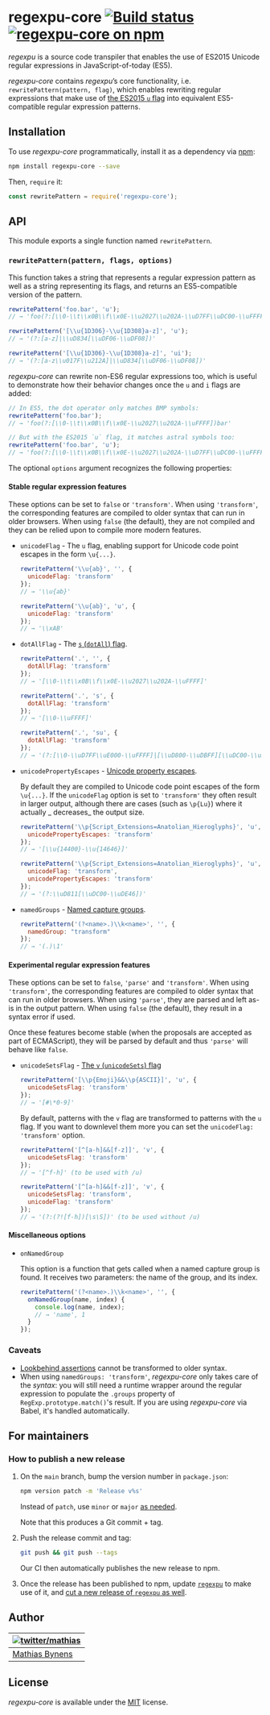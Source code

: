 # regexpu-core [![Build status](https://github.com/mathiasbynens/regexpu-core/workflows/run-checks/badge.svg)](https://github.com/mathiasbynens/regexpu-core/actions?query=workflow%3Arun-checks) [![regexpu-core on npm](https://img.shields.io/npm/v/regexpu-core)](https://www.npmjs.com/package/regexpu-core)

_regexpu_ is a source code transpiler that enables the use of ES2015 Unicode regular expressions in
JavaScript-of-today (ES5).

_regexpu-core_ contains _regexpu_’s core functionality, i.e. `rewritePattern(pattern, flag)`, which enables rewriting
regular expressions that make use of [the ES2015 `u` flag](https://mathiasbynens.be/notes/es6-unicode-regex) into
equivalent ES5-compatible regular expression patterns.

## Installation

To use _regexpu-core_ programmatically, install it as a dependency via [npm](https://www.npmjs.com/):

```bash
npm install regexpu-core --save
```

Then, `require` it:

```js
const rewritePattern = require('regexpu-core');
```

## API

This module exports a single function named `rewritePattern`.

### `rewritePattern(pattern, flags, options)`

This function takes a string that represents a regular expression pattern as well as a string representing its flags,
and returns an ES5-compatible version of the pattern.

```js
rewritePattern('foo.bar', 'u');
// → 'foo(?:[\\0-\\t\\x0B\\f\\x0E-\\u2027\\u202A-\\uD7FF\\uDC00-\\uFFFF]|[\\uD800-\\uDBFF][\\uDC00-\\uDFFF]|[\\uD800-\\uDBFF])bar'

rewritePattern('[\\u{1D306}-\\u{1D308}a-z]', 'u');
// → '(?:[a-z]|\\uD834[\\uDF06-\\uDF08])'

rewritePattern('[\\u{1D306}-\\u{1D308}a-z]', 'ui');
// → '(?:[a-z\\u017F\\u212A]|\\uD834[\\uDF06-\\uDF08])'
```

_regexpu-core_ can rewrite non-ES6 regular expressions too, which is useful to demonstrate how their behavior changes
once the `u` and `i` flags are added:

```js
// In ES5, the dot operator only matches BMP symbols:
rewritePattern('foo.bar');
// → 'foo(?:[\\0-\\t\\x0B\\f\\x0E-\\u2027\\u202A-\\uFFFF])bar'

// But with the ES2015 `u` flag, it matches astral symbols too:
rewritePattern('foo.bar', 'u');
// → 'foo(?:[\\0-\\t\\x0B\\f\\x0E-\\u2027\\u202A-\\uD7FF\\uDC00-\\uFFFF]|[\\uD800-\\uDBFF][\\uDC00-\\uDFFF]|[\\uD800-\\uDBFF])bar'
```

The optional `options` argument recognizes the following properties:

#### Stable regular expression features

These options can be set to `false` or `'transform'`. When using `'transform'`, the corresponding features are compiled
to older syntax that can run in older browsers. When using `false` (the default), they are not compiled and they can be
relied upon to compile more modern features.

- `unicodeFlag` - The `u` flag, enabling support for Unicode code point escapes in the form `\u{...}`.

  ```js
  rewritePattern('\\u{ab}', '', {
    unicodeFlag: 'transform'
  });
  // → '\\u{ab}'

  rewritePattern('\\u{ab}', 'u', {
    unicodeFlag: 'transform'
  });
  // → '\\xAB'
  ```

- `dotAllFlag` - The [`s` (`dotAll`) flag](https://github.com/mathiasbynens/es-regexp-dotall-flag).

  ```js
  rewritePattern('.', '', {
    dotAllFlag: 'transform'
  });
  // → '[\\0-\\t\\x0B\\f\\x0E-\\u2027\\u202A-\\uFFFF]'

  rewritePattern('.', 's', {
    dotAllFlag: 'transform'
  });
  // → '[\\0-\\uFFFF]'

  rewritePattern('.', 'su', {
    dotAllFlag: 'transform'
  });
  // → '(?:[\\0-\\uD7FF\\uE000-\\uFFFF]|[\\uD800-\\uDBFF][\\uDC00-\\uDFFF]|[\\uD800-\\uDBFF](?![\\uDC00-\\uDFFF])|(?:[^\\uD800-\\uDBFF]|^)[\\uDC00-\\uDFFF])'
  ```

- `unicodePropertyEscapes` - [Unicode property escapes](property-escapes.md).

  By default they are compiled to Unicode code point escapes of the form `\u{...}`. If the `unicodeFlag` option is set
  to `'transform'` they often result in larger output, although there are cases (such as `\p{Lu}`) where it actually _
  decreases_ the output size.

  ```js
  rewritePattern('\\p{Script_Extensions=Anatolian_Hieroglyphs}', 'u', {
    unicodePropertyEscapes: 'transform'
  });
  // → '[\\u{14400}-\\u{14646}]'

  rewritePattern('\\p{Script_Extensions=Anatolian_Hieroglyphs}', 'u', {
    unicodeFlag: 'transform',
    unicodePropertyEscapes: 'transform'
  });
  // → '(?:\\uD811[\\uDC00-\\uDE46])'
  ```

- `namedGroups` - [Named capture groups](https://github.com/tc39/proposal-regexp-named-groups).

  ```js
  rewritePattern('(?<name>.)\\k<name>', '', {
    namedGroup: "transform"
  });
  // → '(.)\1'
  ```

#### Experimental regular expression features

These options can be set to `false`, `'parse'` and `'transform'`. When using `'transform'`, the corresponding features
are compiled to older syntax that can run in older browsers. When using `'parse'`, they are parsed and left as-is in the
output pattern. When using `false` (the default), they result in a syntax error if used.

Once these features become stable (when the proposals are accepted as part of ECMAScript), they will be parsed by
default and thus `'parse'` will behave like `false`.

- `unicodeSetsFlag` - [The `v` (`unicodeSets`) flag](https://github.com/tc39/proposal-regexp-set-notation)

  ```js
  rewritePattern('[\\p{Emoji}&&\\p{ASCII}]', 'u', {
    unicodeSetsFlag: 'transform'
  });
  // → '[#\*0-9]'
  ```

  By default, patterns with the `v` flag are transformed to patterns with the `u` flag. If you want to downlevel them
  more you can set the `unicodeFlag: 'transform'` option.

  ```js
  rewritePattern('[^[a-h]&&[f-z]]', 'v', {
    unicodeSetsFlag: 'transform'
  });
  // → '[^f-h]' (to be used with /u)
  ```

  ```js
  rewritePattern('[^[a-h]&&[f-z]]', 'v', {
    unicodeSetsFlag: 'transform',
    unicodeFlag: 'transform'
  });
  // → '(?:(?![f-h])[\s\S])' (to be used without /u)
  ```

#### Miscellaneous options

- `onNamedGroup`

  This option is a function that gets called when a named capture group is found. It receives two parameters:
  the name of the group, and its index.

  ```js
  rewritePattern('(?<name>.)\\k<name>', '', {
    onNamedGroup(name, index) {
      console.log(name, index);
      // → 'name', 1
    }
  });
  ```

### Caveats

- [Lookbehind assertions](https://github.com/tc39/proposal-regexp-lookbehind) cannot be transformed to older syntax.
- When using `namedGroups: 'transform'`, _regexpu-core_ only takes care of the _syntax_: you will still need a runtime
  wrapper around the regular expression to populate the `.groups` property of `RegExp.prototype.match()`'s result. If
  you are using _regexpu-core_ via Babel, it's handled automatically.

## For maintainers

### How to publish a new release

1. On the `main` branch, bump the version number in `package.json`:

    ```sh
    npm version patch -m 'Release v%s'
    ```

   Instead of `patch`, use `minor` or `major` [as needed](https://semver.org/).

   Note that this produces a Git commit + tag.

1. Push the release commit and tag:

    ```sh
    git push && git push --tags
    ```

   Our CI then automatically publishes the new release to npm.

1. Once the release has been published to npm, update [`regexpu`](https://github.com/mathiasbynens/regexpu) to make use
   of it,
   and [cut a new release of `regexpu` as well](https://github.com/mathiasbynens/regexpu#how-to-publish-a-new-release).

## Author

| [![twitter/mathias](https://gravatar.com/avatar/24e08a9ea84deb17ae121074d0f17125?s=70)](https://twitter.com/mathias "Follow @mathias on Twitter") |
|---|
| [Mathias Bynens](https://mathiasbynens.be/) |

## License

_regexpu-core_ is available under the [MIT](https://mths.be/mit) license.
